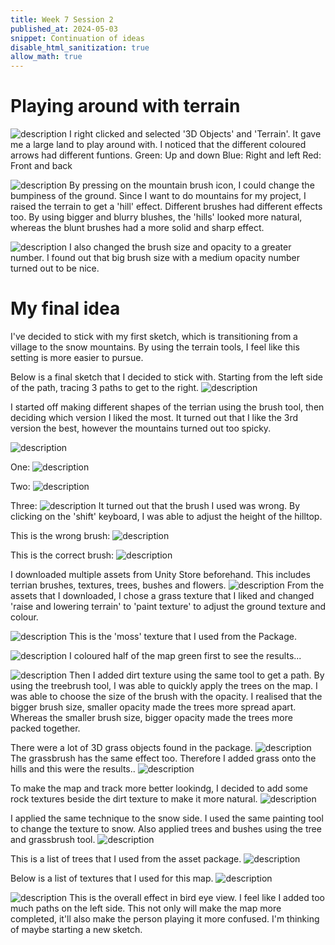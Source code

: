 ```yaml
---
title: Week 7 Session 2
published_at: 2024-05-03
snippet: Continuation of ideas
disable_html_sanitization: true
allow_math: true
---
```

# Playing around with terrain 
![description](/static/W7S2/Terrain.png)
I right clicked and selected '3D Objects' and 'Terrain'. It gave me a large land to play around with. I noticed that the different coloured arrows had different funtions. 
Green: Up and down 
Blue: Right and left 
Red: Front and back 


![description](/static/W7S2/Tools.png)
By pressing on the mountain brush icon, I could change the bumpiness of the ground. Since I want to do mountains for my project, I raised the terrain to get a 'hill' effect. Different brushes had different effects too. By using bigger and blurry blushes, the 'hills' looked more natural, whereas the blunt brushes had a more solid and sharp effect. 


![description](/static/W7S2/After.png)
I also changed the brush size and opacity to a greater number. I found out that big brush size with a medium opacity number turned out to be nice. 

# My final idea
I've decided to stick with my first sketch, which is transitioning from a village to the snow mountains. By using the terrain tools, I feel like this setting is more easier to pursue. 

Below is a final sketch that I decided to stick with. Starting from the left side of the path, tracing 3 paths to get to the right. 
![description](/static/W7S2/sketch.jpg)

I started off making different shapes of the terrian using the brush tool, then deciding which version I liked the most. It turned out that I like the 3rd version the best, however the mountains turned out too spicky. 

![description](/test.png)

One:
![description](/static/W7S2/one.png)

Two:
![description](/W7S2/two.png)

Three:
![description](/static/W7S2/three.png)
It turned out that the brush I used was wrong. By clicking on the 'shift' keyboard, I was able to adjust the height of the hilltop. 

This is the wrong brush:
![description](/static/W7S2/brush.png)

This is the correct brush:
![description](/static/W7S2/brush2.png)


I downloaded multiple assets from Unity Store beforehand. This includes terrian brushes, textures, trees, bushes and flowers. 
![description](/static/W7S2/assets.png)
From the assets that I downloaded, I chose a grass texture that I liked and changed 'raise and lowering terrain' to 'paint texture' to adjust the ground texture and colour. 

![description](/static/W7S2/moss.png)
This is the 'moss' texture that I used from the Package. 

![description](/static/W7S2/four.png)
I coloured half of the map green first to see the results...


![description](/static/W7S2/five.png) 
Then I added dirt texture using the same tool to get a path. By using the treebrush tool, I was able to quickly apply the trees on the map. I was able to choose the size of the brush with the opacity. I realised that the bigger brush size, smaller opacity made the trees more spread apart. Whereas the smaller brush size, bigger opacity made the trees more packed together. 


There were a lot of 3D grass objects found in the package. 
![description](/static/W7S2/grassbrush.png)
The grassbrush has the same effect too. Therefore I added grass onto the hills and this were the results..
![description](/static/W7S2/grass.png)


To make the map and track more better lookindg, I decided to add some rock textures beside the dirt texture to make it more natural. 
![description](/static/W7S2/rocktexture.png)


I applied the same technique to the snow side. I used the same painting tool to change the texture to snow. Also applied trees and bushes using the tree and grassbrush tool. 
![description](/static/W7S2/snowside.png)


This is a list of trees that I used from the asset package. 
![description](/static/W7S2/snowtrees.png)

Below is a list of textures that I used for this map. 
![description](/static/W7S2/textures.png)

![description](/static/W7S2/six.png)
This is the overall effect in bird eye view. I feel like I added too much paths on the left side. This not only will make the map more completed, it'll also make the person playing it more confused. I'm thinking of maybe starting a new sketch. 
